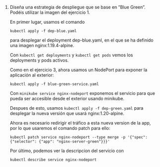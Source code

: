 1. Diseña una estrategia de despliegue que se base en ”Blue Green”. Podéis utilizar la imagen del ejercicio 1.

   En primer lugar, usamos el comando

   `kubectl apply -f dep-blue.yaml`

   para desplegar el deployment dep-blue.yaml, en el que se ha definido una imagen nginx:1.19.4-alpine.

   Con `kubectl get deployments` y `kubectl get pods` vemos los deployments y pods activos.

   Como en el ejercicio 3, ahora usamos un NodePort para exponer la aplicación al exterior:

   `kubectl apply -f blue-green-service.yaml`

   Con `minikube service nginx-nodeport` exponemos el servicio para que pueda ser accesible desde el exterior usando minikube.

   Despues de esto, usamos `kubectl apply -f dep-green.yaml` para desplegar la nueva versión que usará nginx:1.20-alpine.

   Ahora es necesario redirigir el tráfico a esta nueva version de la app, por lo que usaremos el comando patch para ello:

   `kubectl patch service nginx-nodeport --type merge -p '{"spec": {"selector": {"app": "nginx-server-green"}}}'`

   Por último, podemos ver la descripcion del servicio con 

   `kubectl describe service nginx-nodeport`

   
